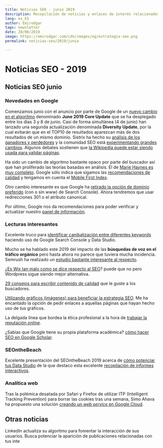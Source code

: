 ```yaml
---
title: Noticias SEO - junio 2019
description: Recopilación de noticias y enlaces de interés relacionados con el SEO y Marketing digital
lang: es_ES
author: Emirodgar
tags: newsletter
date: 28/06/2019
image: https://emirodgar.com/cdn/images/og/estrategia-seo.png
permalink: noticias-seo/2019/junio

---
```


# Noticias SEO - 2019


## Noticias SEO junio

### Novedades en Google

Comenzamos junio con el anuncio por parte de Google de un [nuevo cambio en el algoritmo](https://twitter.com/searchliaison/status/1135275028834947073) denominado **June 2019 Core Update** que se ha desplegado entre los días 3 y 8 de junio. Casi de forma simultánea (4 de junio) han lanzado una segunda actualización denominada **Diversity Update**, por la cual evitarán que en el TOP10 de resultados aparezcan más de dos resultados de un mismo dominio. Sistrix ha hecho su [análisis de los ganadores y perdedores](https://www.sistrix.com/blog/google-core-update-more-content-and-news-sites-affected/) y la comunidad SEO está [experimentando grandes cambios](https://www.seroundtable.com/google-june-2019-core-update-big-27682.html).  Algunos debates sostienen que [la Wikipedia puede estar siendo usada para validar páginas](https://www.searchenginejournal.com/google-june-update-wikipedia/313731/).

Ha sido un cambio de algoritmo bastante opaco por parte del buscador así que han proliferado las teorías basadas en análisis. El de [Marie Haynes es muy completo](https://www.mariehaynes.com/june-3-2019-core-quality-update/). Google sólo indica que sigamos las [recomendaciones de calidad](https://static.googleusercontent.com/media/www.google.com/en//insidesearch/howsearchworks/assets/searchqualityevaluatorguidelines.pdf) y tengamos en cuenta el [Mobile First Index](https://developers.google.com/search/mobile-sites/mobile-first-indexing).

Otro cambio interesante es que Google ha [retirado la opción de dominio preferido](https://webmasters.googleblog.com/2019/06/bye-bye-preferred-domain-setting.html) (con o sin www) de Search Console). Ahora tendremos que usar redirecciones 301 o el atributo canonical.

Por último, Google nos da recomendaciones para poder verificar y actualizar nuestro [panel de información](https://support.google.com/knowledgepanel/answer/7534842?hl=es).

### Lecturas interesantes

Excelente truco para [identificar canibalización entre diferentes keywords](https://strategiq.co/how-to-identify-keyword-cannibalisation/) haciendo uso de Google Search Console y Data Studio.

Mucho se ha hablado este 2019 del impacto de las **búsquedas de voz en el tráfico orgánico** pero hasta ahora no parece que tuviera mucha incidencia. Semrush ha realizado un [estudio bastante interesante al respecto](https://www.semrush.com/blog/voice-search-study/).

¿[Es Wix tan malo como se dice respecto al SEO](https://ahrefs.com/blog/wix-seo/)? puede que no pero Wordpress sigue siendo mejor alternativa.

[29 consejos para escribir contenido de calidad](https://databox.com/seo-copywriting-tips) que le guste a los buscadores.

[Utilizando gráficos (imágenes) para beneficiar la estrategia SEO](https://www.semrush.com/blog/how-to-add-faq-schema-google-tag-manager). Me ha encantado la opción de pedir enlaces a aquellas páginas que hayan hecho uso de tus gráficos. 

La delgada línea que bordea la ética profesional a la hora de [trabajar la reputación online](https://www.buzzfeednews.com/article/craigsilverman/google-search-manipulation-online-reputation-expert).

¿Sabías que Google tiene su propia plataforma académica? [cómo hacer SEO en Google Scholar](https://www.distilled.net/resources/google-scholar-indexation-ranking/).

### SEOntheBeach

Excelente presentación del SEOntheBeach 2019 acerca de [cómo potenciar tus Data Studio](https://es.slideshare.net/Memoriq/data-studio-al-rescate-seonthebeach-2019) de la que destaco esta excelente [recopilación de informes interactivos](https://datastudio.google.com/u/0/reporting/0B2lgFyX5qOqhbFE5RllsdFdtMXc/page/RKdH).

### Analítica web

Tras la polémica desatada por Safari y Firefox de utilizar ITP (Intelligent Tracking Prevention) para borrar las cookies tras una semana, Simo Ahava ha propuesto una solución [creando un *web service* en Google Cloud](https://www.simoahava.com/google-cloud/create-cookie-rewrite-web-service-google-cloud/).

## Otras noticias

LinkedIn actualiza su algoritmo para fomentar la interacción de sus usuarios. Busca potenciar la aparición de publicaciones relacionadas con tus inte

<amp-twitter 
  width="375"
  height="472"
  layout="responsive"
  data-tweetid="1143501025866899456">
</amp-twitter>

<!--stackedit_data:
eyJoaXN0b3J5IjpbLTY4Nzc1OTcxM119
-->